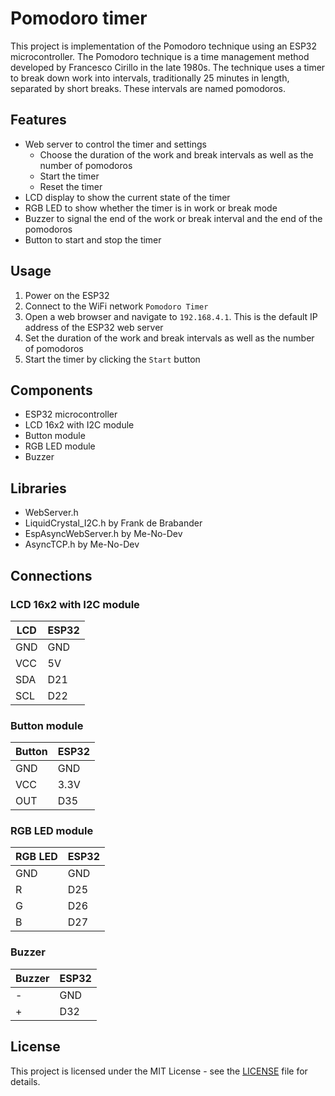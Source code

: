 # Pomodoro timer

This project is implementation of the Pomodoro technique using an ESP32 microcontroller. The Pomodoro technique is a time management method developed by Francesco Cirillo in the late 1980s. The technique uses a timer to break down work into intervals, traditionally 25 minutes in length, separated by short breaks. These intervals are named pomodoros.

## Features
- Web server to control the timer and settings
    - Choose the duration of the work and break intervals as well as the number of pomodoros
    - Start the timer
    - Reset the timer
- LCD display to show the current state of the timer
- RGB LED to show whether the timer is in work or break mode
- Buzzer to signal the end of the work or break interval and the end of the pomodoros
- Button to start and stop the timer

## Usage
1. Power on the ESP32
2. Connect to the WiFi network `Pomodoro Timer`
3. Open a web browser and navigate to `192.168.4.1`. This is the default IP address of the ESP32 web server
4. Set the duration of the work and break intervals as well as the number of pomodoros
5. Start the timer by clicking the `Start` button

## Components
- ESP32 microcontroller
- LCD 16x2 with I2C module
- Button module
- RGB LED module
- Buzzer

## Libraries
- WebServer.h
- LiquidCrystal_I2C.h by Frank de Brabander
- EspAsyncWebServer.h by Me-No-Dev
- AsyncTCP.h by Me-No-Dev

## Connections

### LCD 16x2 with I2C module

| LCD | ESP32 |
|-----|-------|
| GND | GND   |
| VCC | 5V    |
| SDA | D21   |
| SCL | D22   |


### Button module

| Button | ESP32 |
|--------|-------|
| GND    | GND   |
| VCC    | 3.3V  |
| OUT    | D35   |


### RGB LED module

| RGB LED | ESP32 |
|---------|-------|
| GND     | GND   |
| R       | D25   |
| G       | D26   |
| B       | D27   |

### Buzzer

| Buzzer | ESP32 |
|--------|-------|
| -      |  GND  |
| +      |  D32  |


## License
This project is licensed under the MIT License - see the [LICENSE](LICENSE) file for details.